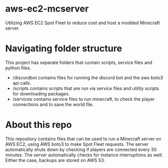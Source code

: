 # aws-ec2-mcserver
Utilizing AWS EC2 Spot Fleet to reduce cost and host a modded Minecraft server.

# Navigating folder structure
This project has separate folders that contain scripts, service files and python files.

* /discordbot contains files for running the discord bot and the aws boto3 api calls.
* /scripts contains scripts that are run via service files and utility scripts for downloading packages.
* /services contains service files to run minecraft, to check the player connections and to save the world file.

# About this repo
This repository contains files that can be used to run a Minecraft server on AWS EC2, using AWS boto3 to make Spot Fleet requests.
The server automatically shuts down by checking if players are connected every 30 minutes.
The server automatically checks for instance interruptions as well. 
Either the case, backups are stored on AWS S3.
